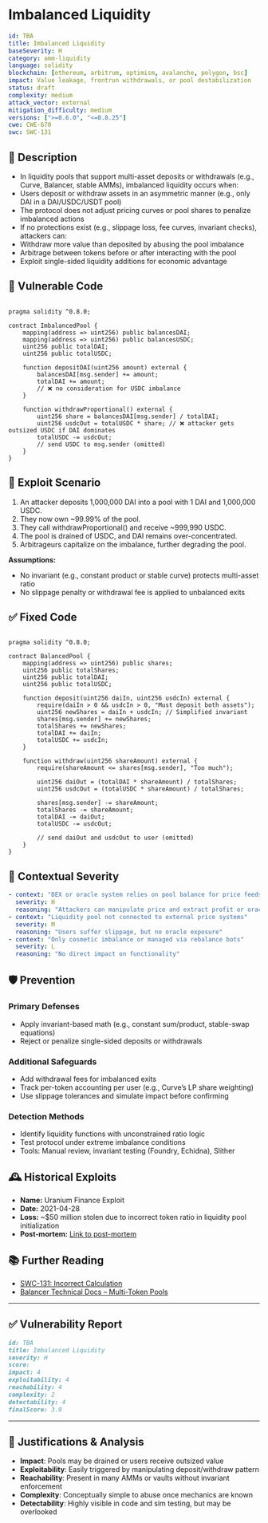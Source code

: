 # Imbalanced Liquidity

```YAML
id: TBA
title: Imbalanced Liquidity 
baseSeverity: H
category: amm-liquidity
language: solidity
blockchain: [ethereum, arbitrum, optimism, avalanche, polygon, bsc]
impact: Value leakage, frontrun withdrawals, or pool destabilization
status: draft
complexity: medium
attack_vector: external
mitigation_difficulty: medium
versions: [">=0.6.0", "<=0.8.25"]
cwe: CWE-670
swc: SWC-131
```

## 📝 Description

- In liquidity pools that support multi-asset deposits or withdrawals (e.g., Curve, Balancer, stable AMMs), imbalanced liquidity occurs when:
- Users deposit or withdraw assets in an asymmetric manner (e.g., only DAI in a DAI/USDC/USDT pool)
- The protocol does not adjust pricing curves or pool shares to penalize imbalanced actions
- If no protections exist (e.g., slippage loss, fee curves, invariant checks), attackers can:
- Withdraw more value than deposited by abusing the pool imbalance
- Arbitrage between tokens before or after interacting with the pool
- Exploit single-sided liquidity additions for economic advantage

## 🚨 Vulnerable Code

```solidity

pragma solidity ^0.8.0;

contract ImbalancedPool {
    mapping(address => uint256) public balancesDAI;
    mapping(address => uint256) public balancesUSDC;
    uint256 public totalDAI;
    uint256 public totalUSDC;

    function depositDAI(uint256 amount) external {
        balancesDAI[msg.sender] += amount;
        totalDAI += amount;
        // ❌ no consideration for USDC imbalance
    }

    function withdrawProportional() external {
        uint256 share = balancesDAI[msg.sender] / totalDAI;
        uint256 usdcOut = totalUSDC * share; // ❌ attacker gets outsized USDC if DAI dominates
        totalUSDC -= usdcOut;
        // send USDC to msg.sender (omitted)
    }
}
```

## 🧪 Exploit Scenario

1. An attacker deposits 1,000,000 DAI into a pool with 1 DAI and 1,000,000 USDC.
2. They now own ~99.99% of the pool.
3. They call withdrawProportional() and receive ~999,990 USDC.
4. The pool is drained of USDC, and DAI remains over-concentrated.
5. Arbitrageurs capitalize on the imbalance, further degrading the pool.

**Assumptions:**

- No invariant (e.g., constant product or stable curve) protects multi-asset ratio
- No slippage penalty or withdrawal fee is applied to unbalanced exits

## ✅ Fixed Code

```solidity

pragma solidity ^0.8.0;

contract BalancedPool {
    mapping(address => uint256) public shares;
    uint256 public totalShares;
    uint256 public totalDAI;
    uint256 public totalUSDC;

    function deposit(uint256 daiIn, uint256 usdcIn) external {
        require(daiIn > 0 && usdcIn > 0, "Must deposit both assets");
        uint256 newShares = daiIn + usdcIn; // Simplified invariant
        shares[msg.sender] += newShares;
        totalShares += newShares;
        totalDAI += daiIn;
        totalUSDC += usdcIn;
    }

    function withdraw(uint256 shareAmount) external {
        require(shareAmount <= shares[msg.sender], "Too much");

        uint256 daiOut = (totalDAI * shareAmount) / totalShares;
        uint256 usdcOut = (totalUSDC * shareAmount) / totalShares;

        shares[msg.sender] -= shareAmount;
        totalShares -= shareAmount;
        totalDAI -= daiOut;
        totalUSDC -= usdcOut;

        // send daiOut and usdcOut to user (omitted)
    }
}
```

## 🧭 Contextual Severity

```yaml
- context: "DEX or oracle system relies on pool balance for price feeds"
  severity: H
  reasoning: "Attackers can manipulate price and extract profit or oracle control"
- context: "Liquidity pool not connected to external price systems"
  severity: M
  reasoning: "Users suffer slippage, but no oracle exposure"
- context: "Only cosmetic imbalance or managed via rebalance bots"
  severity: L
  reasoning: "No direct impact on functionality"
```

## 🛡️ Prevention

### Primary Defenses

- Apply invariant-based math (e.g., constant sum/product, stable-swap equations)
- Reject or penalize single-sided deposits or withdrawals

### Additional Safeguards

- Add withdrawal fees for imbalanced exits
- Track per-token accounting per user (e.g., Curve’s LP share weighting)
- Use slippage tolerances and simulate impact before confirming

### Detection Methods

- Identify liquidity functions with unconstrained ratio logic
- Test protocol under extreme imbalance conditions
- Tools: Manual review, invariant testing (Foundry, Echidna), Slither

## 🕰️ Historical Exploits

- **Name:** Uranium Finance Exploit 
- **Date:** 2021-04-28 
- **Loss:** ~$50 million stolen due to incorrect token ratio in liquidity pool initialization 
- **Post-mortem:** [Link to post-mortem](https://medium.com/immunefi/building-a-poc-for-the-uranium-heist-ec83fbd83e9f) 
 
## 📚 Further Reading

- [SWC-131: Incorrect Calculation](https://swcregistry.io/docs/SWC-131/)  
- [Balancer Technical Docs – Multi-Token Pools](https://docs.balancer.fi/) 

--- 

## ✅ Vulnerability Report

```markdown
id: TBA
title: Imbalanced Liquidity 
severity: H
score:
impact: 4    
exploitability: 4 
reachability: 4  
complexity: 2   
detectability: 4  
finalScore: 3.9
```

---

## 📄 Justifications & Analysis

- **Impact**: Pools may be drained or users receive outsized value
- **Exploitability**: Easily triggered by manipulating deposit/withdraw pattern
- **Reachability**: Present in many AMMs or vaults without invariant enforcement
- **Complexity**: Conceptually simple to abuse once mechanics are known
- **Detectability**: Highly visible in code and sim testing, but may be overlooked